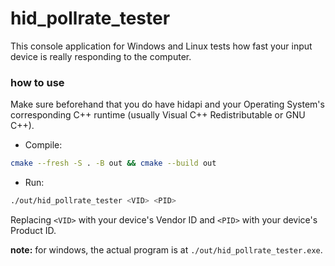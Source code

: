 # hid_pollrate_tester
This console application for Windows and Linux tests how fast your input device is really responding to the computer.

### how to use
Make sure beforehand that you do have hidapi and your Operating System's corresponding C++ runtime (usually Visual C++ Redistributable or GNU C++).

- Compile:
```sh
cmake --fresh -S . -B out && cmake --build out
```

- Run:
```sh
./out/hid_pollrate_tester <VID> <PID>
```
Replacing `<VID>` with your device's Vendor ID and `<PID>` with your device's Product ID.

**note:** for windows, the actual program is at `./out/hid_pollrate_tester.exe`.
